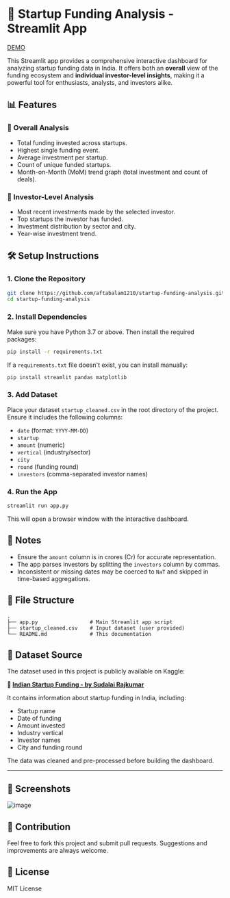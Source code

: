 

# 🚀 Startup Funding Analysis - Streamlit App
[DEMO](https://app-indianstartup-omi2fj3gnhnsnxffb8wau9.streamlit.app/)

This Streamlit app provides a comprehensive interactive dashboard for analyzing startup funding data in India. It offers both an **overall** view of the funding ecosystem and **individual investor-level insights**, making it a powerful tool for enthusiasts, analysts, and investors alike.

## 📊 Features

### 🧮 Overall Analysis

* Total funding invested across startups.
* Highest single funding event.
* Average investment per startup.
* Count of unique funded startups.
* Month-on-Month (MoM) trend graph (total investment and count of deals).

### 💼 Investor-Level Analysis

* Most recent investments made by the selected investor.
* Top startups the investor has funded.
* Investment distribution by sector and city.
* Year-wise investment trend.

## 🛠️ Setup Instructions

### 1. Clone the Repository

```bash
git clone https://github.com/aftabalam1210/startup-funding-analysis.git
cd startup-funding-analysis
```

### 2. Install Dependencies

Make sure you have Python 3.7 or above. Then install the required packages:

```bash
pip install -r requirements.txt
```

If a `requirements.txt` file doesn't exist, you can install manually:

```bash
pip install streamlit pandas matplotlib
```

### 3. Add Dataset

Place your dataset `startup_cleaned.csv` in the root directory of the project. Ensure it includes the following columns:

* `date` (format: `YYYY-MM-DD`)
* `startup`
* `amount` (numeric)
* `vertical` (industry/sector)
* `city`
* `round` (funding round)
* `investors` (comma-separated investor names)

### 4. Run the App

```bash
streamlit run app.py
```

This will open a browser window with the interactive dashboard.

## 📌 Notes

* Ensure the `amount` column is in crores (Cr) for accurate representation.
* The app parses investors by splitting the `investors` column by commas.
* Inconsistent or missing dates may be coerced to `NaT` and skipped in time-based aggregations.

## 📁 File Structure

```
.
├── app.py                 # Main Streamlit app script
├── startup_cleaned.csv    # Input dataset (user provided)
└── README.md              # This documentation
```
## 📂 Dataset Source

The dataset used in this project is publicly available on Kaggle:

**🔗 [Indian Startup Funding - by Sudalai Rajkumar](https://www.kaggle.com/datasets/sudalairajkumar/indian-startup-funding)**

It contains information about startup funding in India, including:

* Startup name
* Date of funding
* Amount invested
* Industry vertical
* Investor names
* City and funding round

The data was cleaned and pre-processed before building the dashboard.

---

## 📸 Screenshots

![image](https://github.com/user-attachments/assets/ad38564a-2a90-4a69-a332-ac043c614611)


## 🙌 Contribution

Feel free to fork this project and submit pull requests. Suggestions and improvements are always welcome.

## 📃 License

MIT License

